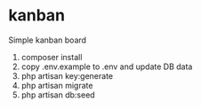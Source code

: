 # kanban
Simple kanban board


1. composer install
2. copy .env.example to .env and update DB data
3. php artisan key:generate
4. php artisan migrate
5. php artisan db:seed
